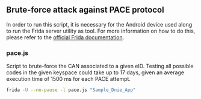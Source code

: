## Brute-force attack against PACE protocol

In order to run this script, it is necessary for the Android device used along to run the Frida server utility as tool. For more information on how to do this, please refer to the [official Frida documentation](https://frida.re/docs/android/).

### pace.js

Script to brute-force the CAN associated to a given eID. Testing all possible codes in the given keyspace could take up to 17 days, given an average execution time of 1500 ms for each PACE attempt.

```bash
frida -U --no-pause -l pace.js "Sample_Dnie_App"
```
